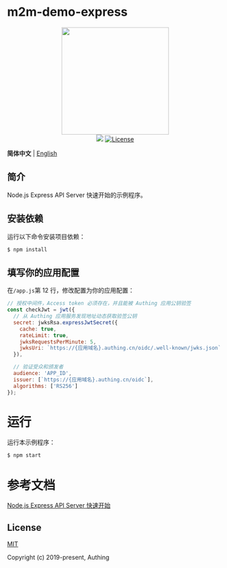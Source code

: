 # m2m-demo-express

<div align=center>
  <img width="250" src="https://files.authing.co/authing-console/authing-logo-new-20210924.svg" />
</div>

<div align=center>
  <a href="https://forum.authing.cn/" target="_blank"><img src="https://img.shields.io/badge/chat-forum-blue" /></a>
  <a href="https://opensource.org/licenses/MIT" target="_blank"><img src="https://img.shields.io/badge/License-MIT-success" alt="License"></a>
</div>

**简体中文** | [English](./README.md)

## 简介

Node.js Express API Server 快速开始的示例程序。


## 安装依赖

运行以下命令安装项目依赖：

```bash
$ npm install
```

## 填写你的应用配置

在`/app.js`第 12 行，修改配置为你的应用配置：

```js
// 授权中间件，Access token 必须存在，并且能被 Authing 应用公钥验签
const checkJwt = jwt({
  // 从 Authing 应用服务发现地址动态获取验签公钥
  secret: jwksRsa.expressJwtSecret({
    cache: true,
    rateLimit: true,
    jwksRequestsPerMinute: 5,
    jwksUri: `https://{应用域名}.authing.cn/oidc/.well-known/jwks.json`
  }),

  // 验证受众和颁发者
  audience: 'APP_ID',
  issuer: [`https://{应用域名}.authing.cn/oidc`],
  algorithms: ['RS256']
});
```

# 运行

运行本示例程序：

```bash
$ npm start
```

# 参考文档

[Node.js Express API Server 快速开始](https://docs.authing.cn/v2/quickstarts/apiServer/nodeJsExpress.html)


## License

[MIT](https://opensource.org/licenses/MIT)

Copyright (c) 2019-present, Authing

